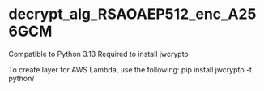 # decrypt_alg_RSAOAEP512_enc_A256GCM
Compatible to Python 3.13
Required to install jwcrypto

To create layer for AWS Lambda, use the following:
pip install jwcrypto -t python/